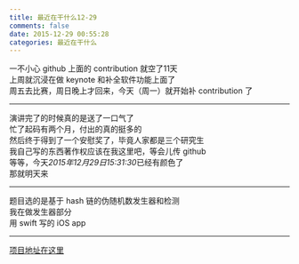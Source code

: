```yaml
---
title: 最近在干什么12-29
comments: false
date: 2015-12-29 00:55:28
categories: 最近在干什么
---
```

一不小心 github 上面的 contribution 就空了11天  
上周就沉浸在做 keynote 和补全软件功能上面了  
周五去比赛，周日晚上才回来，今天（周一）就开始补 contribution 了   
***
演讲完了的时候真的是送了一口气了  
忙了起码有两个月，付出的真的挺多的  
然后终于得到了一个安慰奖了，毕竟人家都是三个研究生  
我自己写的东西著作权应该在我这里吧，等会儿传 github  
等等，今天*2015年12月29日15:31:30*已经有颜色了  
那就明天来  
***
题目选的是基于 hash 链的伪随机数发生器和检测  
我在做发生器部分  
用 swift 写的 iOS app  
***
[项目地址在这里](https://github.com/gaoryrt/PRNG)
